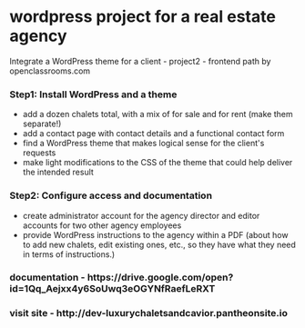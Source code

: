# wordpress project for a real estate agency

Integrate a WordPress theme for a client - project2 - frontend path by openclassrooms.com

<h3> Step1: Install WordPress and a theme </h3> 
<ul>
  <li>add a dozen chalets total, with a mix of for sale and for rent (make them separate!)</li>
  <li>add a contact page with contact details and a functional contact form</li>
  <li>find a WordPress theme that makes logical sense for the client's requests</li>
  <li>make light modifications to the CSS of the theme that could help deliver the intended result</li>
</ul>

<h3> Step2: Configure access and documentation </h3>
<ul>
  <li>create administrator account for the agency director and editor accounts for two other agency employees</li>
  <li>provide WordPress instructions to the agency within a PDF (about how to add new chalets, edit existing ones, etc., so they have what they need in terms of instructions.)</li>
  
</ul>
<h3> documentation - https://drive.google.com/open?id=1Qq_Aejxx4y6SoUwq3eOGYNfRaefLeRXT </h3> 
<h3> visit site - http://dev-luxurychaletsandcavior.pantheonsite.io  </h3> 

